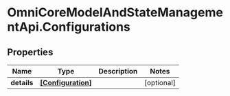 # OmniCoreModelAndStateManagementApi.Configurations

## Properties

Name | Type | Description | Notes
------------ | ------------- | ------------- | -------------
**details** | [**[Configuration]**](Configuration.md) |  | [optional] 


